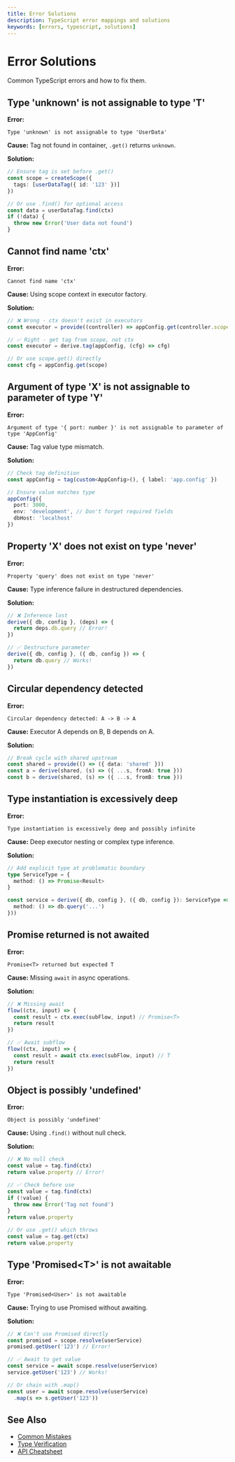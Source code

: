 ```yaml
---
title: Error Solutions
description: TypeScript error mappings and solutions
keywords: [errors, typescript, solutions]
---
```


# Error Solutions

Common TypeScript errors and how to fix them.

## Type 'unknown' is not assignable to type 'T'

**Error:**
```text
Type 'unknown' is not assignable to type 'UserData'
```

**Cause:** Tag not found in container, `.get()` returns `unknown`.

**Solution:**
```typescript
// Ensure tag is set before .get()
const scope = createScope({
  tags: [userDataTag({ id: '123' })]
})

// Or use .find() for optional access
const data = userDataTag.find(ctx)
if (!data) {
  throw new Error('User data not found')
}
```

## Cannot find name 'ctx'

**Error:**
```text
Cannot find name 'ctx'
```

**Cause:** Using scope context in executor factory.

**Solution:**
```typescript
// ❌ Wrong - ctx doesn't exist in executors
const executor = provide((controller) => appConfig.get(controller.scope))

// ✅ Right - get tag from scope, not ctx
const executor = derive.tag(appConfig, (cfg) => cfg)

// Or use scope.get() directly
const cfg = appConfig.get(scope)
```

## Argument of type 'X' is not assignable to parameter of type 'Y'

**Error:**
```text
Argument of type '{ port: number }' is not assignable to parameter of type 'AppConfig'
```

**Cause:** Tag value type mismatch.

**Solution:**
```typescript
// Check tag definition
const appConfig = tag(custom<AppConfig>(), { label: 'app.config' })

// Ensure value matches type
appConfig({
  port: 3000,
  env: 'development', // Don't forget required fields
  dbHost: 'localhost'
})
```

## Property 'X' does not exist on type 'never'

**Error:**
```text
Property 'query' does not exist on type 'never'
```

**Cause:** Type inference failure in destructured dependencies.

**Solution:**
```typescript
// ❌ Inference lost
derive({ db, config }, (deps) => {
  return deps.db.query // Error!
})

// ✅ Destructure parameter
derive({ db, config }, ({ db, config }) => {
  return db.query // Works!
})
```

## Circular dependency detected

**Error:**
```text
Circular dependency detected: A -> B -> A
```

**Cause:** Executor A depends on B, B depends on A.

**Solution:**
```typescript
// Break cycle with shared upstream
const shared = provide(() => ({ data: 'shared' }))
const a = derive(shared, (s) => ({ ...s, fromA: true }))
const b = derive(shared, (s) => ({ ...s, fromB: true }))
```

## Type instantiation is excessively deep

**Error:**
```text
Type instantiation is excessively deep and possibly infinite
```

**Cause:** Deep executor nesting or complex type inference.

**Solution:**
```typescript
// Add explicit type at problematic boundary
type ServiceType = {
  method: () => Promise<Result>
}

const service = derive({ db, config }, ({ db, config }): ServiceType => ({
  method: () => db.query('...')
}))
```

## Promise returned is not awaited

**Error:**
```text
Promise<T> returned but expected T
```

**Cause:** Missing `await` in async operations.

**Solution:**
```typescript
// ❌ Missing await
flow((ctx, input) => {
  const result = ctx.exec(subFlow, input) // Promise<T>
  return result
})

// ✅ Await subflow
flow((ctx, input) => {
  const result = await ctx.exec(subFlow, input) // T
  return result
})
```

## Object is possibly 'undefined'

**Error:**
```text
Object is possibly 'undefined'
```

**Cause:** Using `.find()` without null check.

**Solution:**
```typescript
// ❌ No null check
const value = tag.find(ctx)
return value.property // Error!

// ✅ Check before use
const value = tag.find(ctx)
if (!value) {
  throw new Error('Tag not found')
}
return value.property

// Or use .get() which throws
const value = tag.get(ctx)
return value.property
```

## Type 'Promised&lt;T&gt;' is not awaitable

**Error:**
```text
Type 'Promised<User>' is not awaitable
```

**Cause:** Trying to use Promised without awaiting.

**Solution:**
```typescript
// ❌ Can't use Promised directly
const promised = scope.resolve(userService)
promised.getUser('123') // Error!

// ✅ Await to get value
const service = await scope.resolve(userService)
service.getUser('123') // Works!

// Or chain with .map()
const user = await scope.resolve(userService)
  .map(s => s.getUser('123'))
```

## See Also

- [Common Mistakes](./common-mistakes.md)
- [Type Verification](./type-verification.md)
- [API Cheatsheet](./api-cheatsheet.md)
